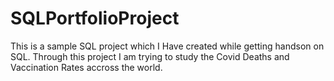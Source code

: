 # SQLPortfolioProject
This is a sample SQL project which I Have created while getting handson on SQL.
Through this project I am trying to study the Covid Deaths and Vaccination Rates accross the world.
